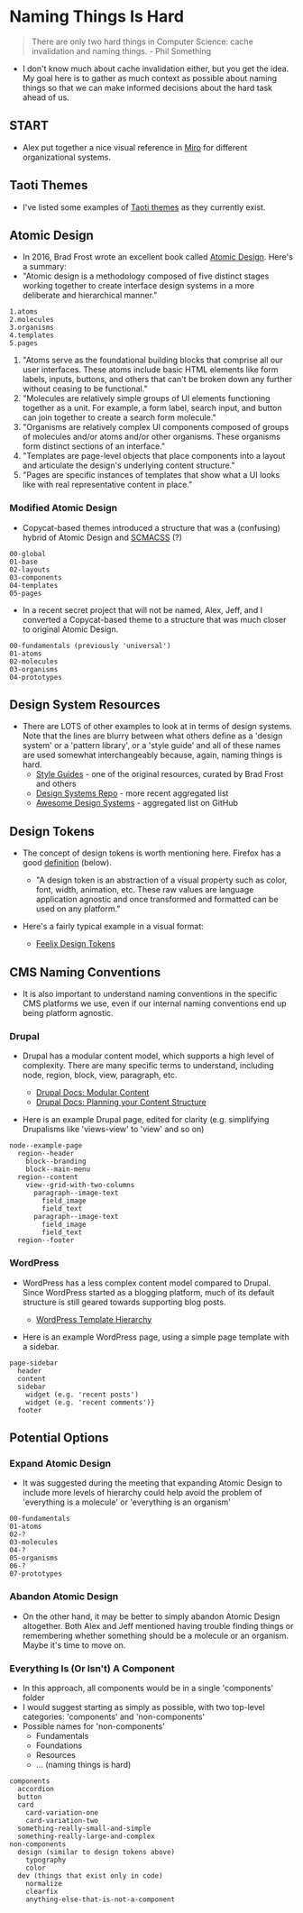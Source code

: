 # Naming Things Is Hard
> There are only two hard things in Computer Science: cache invalidation and naming things. - Phil Something

* I don't know much about cache invalidation either, but you get the idea. My goal here is to gather as much context as possible about naming things so that we can make informed decisions about the hard task ahead of us.

## START
* Alex put together a nice visual reference in [Miro](https://miro.com/app/board/o9J_ktoaYKI=/) for different organizational systems.

## Taoti Themes
* I've listed some examples of [Taoti themes](https://taoti.github.io/REPEAT/docs/themes/) as they currently exist.

## Atomic Design
* In 2016, Brad Frost wrote an excellent book called [Atomic Design](https://atomicdesign.bradfrost.com/). Here's a summary:
* "Atomic design is a methodology composed of five distinct stages working together to create interface design systems in a more deliberate and hierarchical manner."

```
1.atoms
2.molecules
3.organisms
4.templates
5.pages
```

1. "Atoms serve as the foundational building blocks that comprise all our user interfaces. These atoms include basic HTML elements like form labels, inputs, buttons, and others that can't be broken down any further without ceasing to be functional."
2. "Molecules are relatively simple groups of UI elements functioning together as a unit. For example, a form label, search input, and button can join together to create a search form molecule."
3. "Organisms are relatively complex UI components composed of groups of molecules and/or atoms and/or other organisms. These organisms form distinct sections of an interface."
4. "Templates are page-level objects that place components into a layout and articulate the design's underlying content structure."
5. "Pages are specific instances of templates that show what a UI looks like with real representative content in place."

### Modified Atomic Design
* Copycat-based themes introduced a structure that was a (confusing) hybrid of Atomic Design and [SCMACSS](http://smacss.com/) (?)

```
00-global
01-base
02-layouts
03-components
04-templates
05-pages
```

* In a recent secret project that will not be named, Alex, Jeff, and I converted a Copycat-based theme to a structure that was much closer to original Atomic Design.

```
00-fundamentals (previously 'universal')
01-atoms
02-molecules
03-organisms
04-prototypes
```

## Design System Resources
* There are LOTS of other examples to look at in terms of design systems. Note that the lines are blurry between what others define as a 'design system' or a 'pattern library', or a 'style guide' and all of these names are used somewhat interchangeably because, again, naming things is hard.
  * [Style Guides](http://styleguides.io/) - one of the original resources, curated by Brad Frost and others
  * [Design Systems Repo](https://designsystemsrepo.com/design-systems) - more recent aggregated list
  * [Awesome Design Systems](https://github.com/alexpate/awesome-design-systems) - aggregated list on GitHub

## Design Tokens
* The concept of design tokens is worth mentioning here. Firefox has a good [definition](https://design.firefox.com/photon/resources/design-tokens.html) (below).
  * "A design token is an abstraction of a visual property such as color, font, width, animation, etc. These raw values are language application agnostic and once transformed and formatted can be used on any platform."

* Here's a fairly typical example in a visual format:
  * [Feelix Design Tokens](https://feelix.myob.com/#/Design%20tokens)

## CMS Naming Conventions
* It is also important to understand naming conventions in the specific CMS platforms we use, even if our internal naming conventions end up being platform agnostic.

### Drupal
* Drupal has a modular content model, which supports a high level of complexity. There are many specific terms to understand, including node, region, block, view, paragraph, etc.
  * [Drupal Docs: Modular Content](https://www.drupal.org/docs/user_guide/en/planning-modular.html)
  * [Drupal Docs: Planning your Content Structure](https://www.drupal.org/docs/user_guide/en/planning-structure.html)

* Here is an example Drupal page, edited for clarity (e.g. simplifying Drupalisms like 'views-view' to 'view' and so on)

```
node--example-page
  region--header
    block--branding
    block--main-menu
  region--content
    view--grid-with-two-columns
      paragraph--image-text
        field_image
        field_text
      paragraph--image-text
        field_image
        field_text
  region--footer
```

### WordPress
* WordPress has a less complex content model compared to Drupal. Since WordPress started as a blogging platform, much of its default structure is still geared towards supporting blog posts.
  * [WordPress Template Hierarchy](https://developer.wordpress.org/files/2014/10/Screenshot-2019-01-23-00.20.04.png)

* Here is an example WordPress page, using a simple page template with a sidebar.

```
page-sidebar
  header
  content
  sidebar
    widget (e.g. 'recent posts')
    widget (e.g. 'recent comments')}
  footer
```

## Potential Options

### Expand Atomic Design
* It was suggested during the meeting that expanding Atomic Design to include more levels of hierarchy could help avoid the problem of 'everything is a molecule' or 'everything is an organism'

```
00-fundamentals
01-atoms
02-?
03-molecules
04-?
05-organisms
06-?
07-prototypes
```

### Abandon Atomic Design
* On the other hand, it may be better to simply abandon Atomic Design altogether. Both Alex and Jeff mentioned having trouble finding things or remembering whether something should be a molecule or an organism. Maybe it's time to move on.

### Everything Is (Or Isn't) A Component
* In this approach, all components would be in a single 'components' folder
* I would suggest starting as simply as possible, with two top-level categories: 'components' and 'non-components'
* Possible names for 'non-components'
  * Fundamentals
  * Foundations
  * Resources
  * ... (naming things is hard)

```
components
  accordion
  button
  card
    card-variation-one
    card-variation-two
  something-really-small-and-simple
  something-really-large-and-complex
non-components
  design (similar to design tokens above)
    typography
    color
  dev (things that exist only in code)
    normalize
    clearfix
    anything-else-that-is-not-a-component
```
